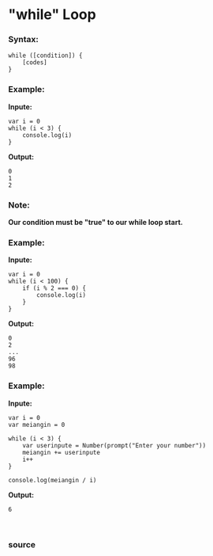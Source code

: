 # "while" Loop

### Syntax: 
```
while ([condition]) {
	[codes]
}
```

### Example:

**Inpute:**
```
var i = 0
while (i < 3) {
	console.log(i)
}
```

**Output:**
```
0
1
2
```

### Note: 
**Our condition must be "true" to our while loop start.**

### Example:

**Inpute:**
```
var i = 0
while (i < 100) {
	if (i % 2 === 0) {
		console.log(i)
	}
}
```

**Output:**
```
0
2
...
96
98
```

### Example:

**Inpute:**
```
var i = 0
var meiangin = 0

while (i < 3) {
	var userinpute = Number(prompt("Enter your number"))
	meiangin += userinpute
	i++
}

console.log(meiangin / i)
```

**Output:**
```
6
```


<br>

### <a href="javascript.info/while-for#the-while-loop" style="text-decoration: none;"> source </a>
